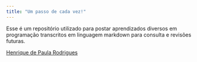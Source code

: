 ```yaml
---
title: "Um passo de cada vez!"
---
```


Esse é um repositório utilizado para postar aprendizados diversos em programação transcritos em linguagem markdown para consulta e revisões futuras.
<div class="LI-profile-badge"  data-version="v1" data-size="medium" data-locale="pt_BR" data-type="vertical" data-theme="dark" data-vanity="henriquedepaularodrigues"><a class="LI-simple-link" href='https://br.linkedin.com/in/henriquedepaularodrigues?trk=profile-badge'>Henrique de Paula Rodrigues</a></div>
